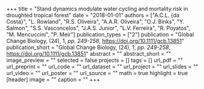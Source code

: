 +++
title = "Stand dynamics modulate water cycling and mortality risk in droughted tropical forest"
date = "2018-01-01"
authors = ["A.C.L. {da Costa}", "L. Rowland", "R.S. Oliveira", "A.A.R. Oliveira", "O.J. Binks", "Y. Salmon", "S.S. Vasconcelos", "J.A.S. Junior", "L.V. Ferreira", "R. Poyatos", "M. Mencuccini", "P. Meir"]
publication_types = ["2"]
publication = "Global Change Biology, (24), 1, _pp. 249-258_, https://doi.org/10.1111/gcb.13851"
publication_short = "Global Change Biology, (24), 1, _pp. 249-258_, https://doi.org/10.1111/gcb.13851"
abstract = ""
abstract_short = ""
image_preview = ""
selected = false
projects = []
tags = []
url_pdf = ""
url_preprint = ""
url_code = ""
url_dataset = ""
url_project = ""
url_slides = ""
url_video = ""
url_poster = ""
url_source = ""
math = true
highlight = true
[header]
image = ""
caption = ""
+++
